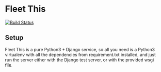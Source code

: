 Fleet This
==========

[![Build Status](https://travis-ci.org/nessita/fleetthis.svg?branch=master)](https://travis-ci.org/nessita/fleetthis)

Setup
-----

Fleet This is a pure Python3 + Django service, so all you need is a Python3
virtualenv with all the dependencies from requirement.txt installed, and just
run the server either with the Django test server, or with the provided wsgi
file.
